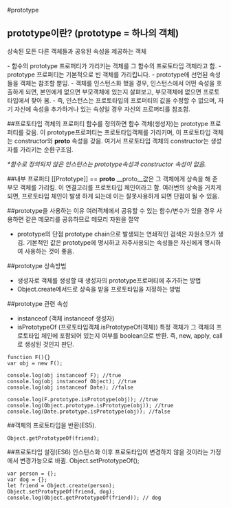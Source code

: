 #prototype

## prototype이란? (prototype = 하나의 객체)
상속된 모든 다른 객체들과 공유된 속성을 제공하는 객체

\- 함수의 prototype 프로퍼티가 가리키는 객체를 그 함수의 프로토타입 객체라고 함.
\- prototype 프로퍼티는 기본적으로 빈 객체를 가리킵니다.
\- prototype에 선언된 속성들을 객체는 참조할 뿐임.
\- 객체를 인스턴스화 했을 경우, 인스턴스에서 어떤 속성을 호출하게 되면, 본인에게 없으면 부모객체에 있는지 살펴보고, 부모객체에 없으면 프로토타입에서 찾아 봄.
\- 즉, 인스턴스는 프로토타입의 프로퍼티의 값을 수정할 수 없으며, 자기 자신에 속성을 추가하거나 있는 속성일 경우 자신의 프로퍼티를 참조함.

##프로토타입 객체의 프로퍼티
함수를 정의하면 함수 객체(생성자)는 prototype 프로퍼티를 갖음.
이 prototype프로퍼티는 프로토타입객체를 가리키며,
이 프로토타입 객체는 constructor와 __proto__ 속성을 갖음.
여기서 프로토타입 객체의 constructor는 생성자를 가리키는
순환구조임.

*\*함수로 정의되지 않은 인스턴스는 prototype속성과 constructor 속성이 없음.*

##내부 프로퍼티 [[Prototype]] == __proto__
__proto__값은 그 객체에게 상속을 해 준 부모 객체를 가리킴. 이 연결고리를 프로토타입 체인이라고 함.
여러번의 상속을 거치게 되면, 프로토타입 체인이 발생 하게 되는데 이는 잘못사용하게 되면 단점이 될 수 있음.

##prototype을 사용하는 이유
여러객체에서 공유할 수 있는 함수/변수가 있을 경우 사용하면 같은 메모리를 공유하므로 메모리 자원을 절약
* prototype의 단점 
    prototype chain으로 발생되는 연쇄적인 검색은 자원소모가 생김.
    기본적인 값은 prototype에 명시하고 자주사용되는 속성들은 자신에게 명시하여 사용하는 것이 좋음.

##prototype 상속방법
* 생성자로 객체를 생성할 때 생성자의 prototype프로퍼티에 추가하는 방법
* Object.create메서드로 상속을 받을 프로토타입을 지정하는 방법

##prototype 관련 속성
* instanceof (객체 instanceof 생성자) 
* isPrototypeOf (프로토타입객체.isPrototypeOf(객체)) 
특정 객체가 그 객체의 프로토타입 체인에 포함되어 있는지 여부를 boolean으로 반환.
즉, new, apply, call로 생성된 것인지 판단.
```
function F(){}
var obj = new F();

console.log(obj instanceof F); //true
console.log(obj instanceof Object); //true
console.log(obj instanceof Date); //false

console.log(F.prototype.isPrototype(obj)); //true
console.log(Object.prototype.isPrototype(obj)); //true
console.log(Date.prototype.isPrototype(obj)); //false
```

##객체의 프로토타입을 반환(ES5).
```
Object.getPrototypeOf(friend);
```

##프로토타입 설정(ES6)
인스턴스화 이후 프로토타입이 변경하지 않을 것이라는 가정에서 변경가능으로 바뀜.
Object.setPrototypeOf();
```
var person = {};
var dog = {};
let friend = Object.create(person);
Object.setPrototypeOf(friend, dog);
console.log(Object.getPrototypeOf(friend)); // dog
```


